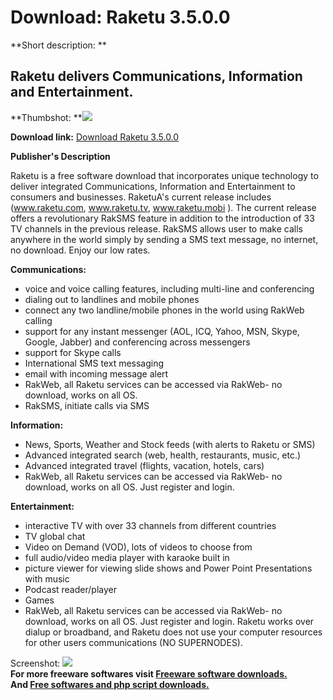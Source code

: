 # Download: Raketu 3.5.0.0

**Short description: **

## Raketu delivers Communications, Information and Entertainment.

  
**Thumbshot: **![](http://www.freewarefiles.com/screenshot/raketu2_md.gif)   
  
**Download link:** [Download Raketu 3.5.0.0](http://freesoftwares.boysofts.com/Raketu_program_25875.html)  
  

**Publisher's Description**  
  

Raketu is a free software download that incorporates unique technology to
deliver integrated Communications, Information and Entertainment to consumers
and businesses. RaketuA's current release includes (www.raketu.com,
www.raketu.tv, www.raketu.mobi ). The current release offers a revolutionary
RakSMS feature in addition to the introduction of 33 TV channels in the
previous release. RakSMS allows user to make calls anywhere in the world
simply by sending a SMS text message, no internet, no download. Enjoy our low
rates.

**Communications:**

  * voice and voice calling features, including multi-line and conferencing 
  * dialing out to landlines and mobile phones 
  * connect any two landline/mobile phones in the world using RakWeb calling 
  * support for any instant messenger (AOL, ICQ, Yahoo, MSN, Skype, Google, Jabber) and conferencing across messengers 
  * support for Skype calls 
  * International SMS text messaging 
  * email with incoming message alert 
  * RakWeb, all Raketu services can be accessed via RakWeb- no download, works on all OS. 
  * RakSMS, initiate calls via SMS 

**Information:**

  * News, Sports, Weather and Stock feeds (with alerts to Raketu or SMS) 
  * Advanced integrated search (web, health, restaurants, music, etc.) 
  * Advanced integrated travel (flights, vacation, hotels, cars) 
  * RakWeb, all Raketu services can be accessed via RakWeb- no download, works on all OS. Just register and login. 

**Entertainment:**

  * interactive TV with over 33 channels from different countries 
  * TV global chat 
  * Video on Demand (VOD), lots of videos to choose from 
  * full audio/video media player with karaoke built in 
  * picture viewer for viewing slide shows and Power Point Presentations with music 
  * Podcast reader/player 
  * Games 
  * RakWeb, all Raketu services can be accessed via RakWeb- no download, works on all OS. Just register and login. 
Raketu works over dialup or broadband, and Raketu does not use your computer
resources for other users communications (NO SUPERNODES).

  
  
Screenshot: ![](http://www.freewarefiles.com/screenshot/raketu2.gif)  
**For more freeware softwares visit [Freeware software downloads.](http://freesoftwares.boysofts.com/)**   
**And [Free softwares and php script downloads.](http://www.boysofts.com/)**

